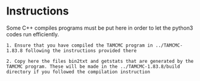 # Instructions

Some C++ compiles programs must be put here in order to let the python3 codes run efficiently. 

	1. Ensure that you have compiled the TAMCMC program in ../TAMCMC-1.83.8 following the instructions provided there

	2. Copy here the files bin2txt and getstats that are generated by the TAMCMC program. These will be made in the ../TAMCMC-1.83.8/build directory if you followed the compilation instruction


